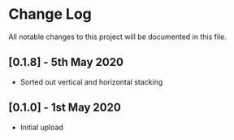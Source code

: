 # Change Log

All notable changes to this project will be documented in this file.

## [0.1.8] - 5th May 2020

* Sorted out vertical and horizontal stacking

## [0.1.0] - 1st May 2020

* Initial upload
